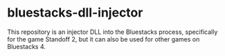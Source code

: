 # bluestacks-dll-injector
This repository is an injector DLL into the Bluestacks process, specifically for the game Standoff 2, but it can also be used for other games on Bluestacks 4.
